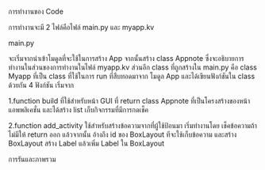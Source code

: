 การทำงานของ Code

การทำงานจะมี 2 ไฟล์คือไฟล์ main.py และ myapp.kv

main.py

  จะเริ่มจากนำเข้าโมดูลที่จะใช้ในการสร้าง App จากนั้นสร้าง class Appnote ซึ่งจะอธิบายการทำงานในส่วนของการทำงานในไฟล์ myapp.kv ส่วนอีก class ที่ถูกสร้างใน main.py คือ class Myapp ที่เป็น class ที่ใช้ในการ run ที่สืบทอดมาจาก โมดูล App และได้เขียนฟังก์ชันใน class ด้วยกัน 4 ฟังก์ชัน เริ่มจาก
  
  1.function build ที่ใช้สำหรับหน้า GUI ที่ return class Appnote ที่เป็นโครงสร้างของหน้าแอพพลิเคชั่น และได้สร้าง list เก็บกิจกรรมที่มีการกดเช็ค
  
  2.function add_activity ใช้สำหรับสร้างข้อความจากที่ผู้ใช้ป้อนมา เริ่มทำงานโดย เช็คข้อความถ้าไม่มีให้ return ออก แล้วจากนั้น อ้างถึง id ของ BoxLayout ทีจะใช้เก็บข้อความ และสร้าง BoxLayout สร้าง Label แล้วเพิ่ม Label ใน BoxLayout
  
  





การรันและภาพรวม
